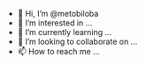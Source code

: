 - 👋 Hi, I’m @metobiloba
- 👀 I’m interested in ...
- 🌱 I’m currently learning ...
- 💞️ I’m looking to collaborate on ...
- 📫 How to reach me ...

<!---
metobiloba/metobiloba is a ✨ special ✨ repository because its `README.md` (this file) appears on your GitHub profile.
You can click the Preview link to take a look at your changes.
--->
